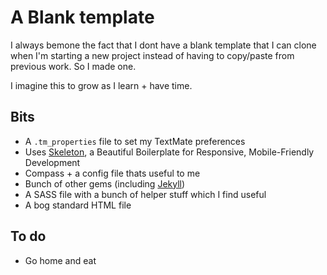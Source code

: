 # A Blank template

I always bemone the fact that I dont have a blank template that I can clone when I'm starting a new project instead of having to copy/paste from previous work. So I made one.

I imagine this to grow as I learn + have time.

## Bits

* A `.tm_properties` file to set my TextMate preferences
* Uses [Skeleton](https://github.com/dhgamache/Skeleton), a Beautiful Boilerplate for Responsive, Mobile-Friendly Development
* Compass + a config file thats useful to me
* Bunch of other gems (including [Jekyll](https://github.com/mojombo/jekyll))
* A SASS file with a bunch of helper stuff which I find useful
* A bog standard HTML file

## To do

* Go home and eat